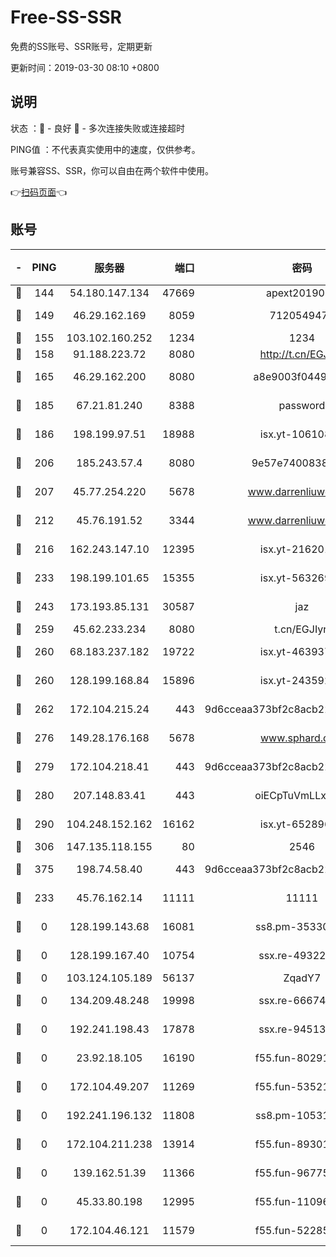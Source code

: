 # Free-SS-SSR

免费的SS账号、SSR账号，定期更新

更新时间：2019-03-30 08:10 +0800

## 说明

状态     ：🙂 - 良好 🙁 - 多次连接失败或连接超时

PING值   ：不代表真实使用中的速度，仅供参考。

账号兼容SS、SSR，你可以自由在两个软件中使用。

👉[扫码页面](https://liesauer.github.io/Free-SS-SSR/)👈

## 账号

|-|PING|服务器|端口|密码|加密方式|区域|
|:----:|:----:|:-----:|-----:|:----:|:----:|:----:|
|🙂|144|54.180.147.134|47669|apext2019001|chacha20|KR|
|🙂|149|46.29.162.169|8059|7120549471|aes-256-cfb||
|🙂|155|103.102.160.252|1234|1234|rc4-md5|JP|
|🙂|158|91.188.223.72|8080|http://t.cn/EGJIyrl|rc4-md5|RU|
|🙂|165|46.29.162.200|8080|a8e9003f0449cea5|chacha20-ietf|RU|
|🙂|185|67.21.81.240|8388|password|aes-256-cfb|US|
|🙂|186|198.199.97.51|18988|isx.yt-10610872|aes-256-cfb|US|
|🙂|206|185.243.57.4|8080|9e57e7400838a01e|chacha20-ietf|US|
|🙂|207|45.77.254.220|5678|www.darrenliuwei.com|aes-256-cfb|SG|
|🙂|212|45.76.191.52|3344|www.darrenliuwei.com|aes-256-cfb|JP|
|🙂|216|162.243.147.10|12395|isx.yt-21620171|aes-256-cfb|US|
|🙂|233|198.199.101.65|15355|isx.yt-56326959|aes-256-cfb|US|
|🙂|243|173.193.85.131|30587|jaz|aes-256-cfb|US|
|🙂|259|45.62.233.234|8080|t.cn/EGJIyrl|rc4-md5|CA|
|🙂|260|68.183.237.182|19722|isx.yt-46393764|aes-256-cfb|SG|
|🙂|260|128.199.168.84|15896|isx.yt-24359224|aes-256-cfb|SG|
|🙂|262|172.104.215.24|443|9d6cceaa373bf2c8acb22e60b6a58be6|aes-256-cfb|US|
|🙂|276|149.28.176.168|5678|www.sphard.com|aes-256-cfb|AU|
|🙂|279|172.104.218.41|443|9d6cceaa373bf2c8acb22e60b6a58be6|aes-256-cfb|US|
|🙂|280|207.148.83.41|443|oiECpTuVmLLxk4Ts|aes-256-cfb|AU|
|🙂|290|104.248.152.162|16162|isx.yt-65289690|aes-256-cfb|SG|
|🙂|306|147.135.118.155|80|2546|chacha20|US|
|🙂|375|198.74.58.40|443|9d6cceaa373bf2c8acb22e60b6a58be6|aes-256-cfb|US|
|🙂|233|45.76.162.14|11111|11111|aes-256-cfb|SG|
|🙁|0|128.199.143.68|16081|ss8.pm-35330221|aes-256-cfb|SG|
|🙁|0|128.199.167.40|10754|ssx.re-49322932|aes-256-cfb|SG|
|🙁|0|103.124.105.189|56137|ZqadY7|chacha20|US|
|🙁|0|134.209.48.248|19998|ssx.re-66674376|aes-256-cfb|US|
|🙁|0|192.241.198.43|17878|ssx.re-94513263|aes-256-cfb|US|
|🙁|0|23.92.18.105|16190|f55.fun-80291265|aes-256-cfb|US|
|🙁|0|172.104.49.207|11269|f55.fun-53521114|aes-256-cfb|SG|
|🙁|0|192.241.196.132|11808|ss8.pm-10531723|aes-256-cfb|US|
|🙁|0|172.104.211.238|13914|f55.fun-89301150|aes-256-cfb|US|
|🙁|0|139.162.51.39|11366|f55.fun-96775690|aes-256-cfb|SG|
|🙁|0|45.33.80.198|12995|f55.fun-11096059|aes-256-cfb|US|
|🙁|0|172.104.46.121|11579|f55.fun-52285743|aes-256-cfb|SG|
